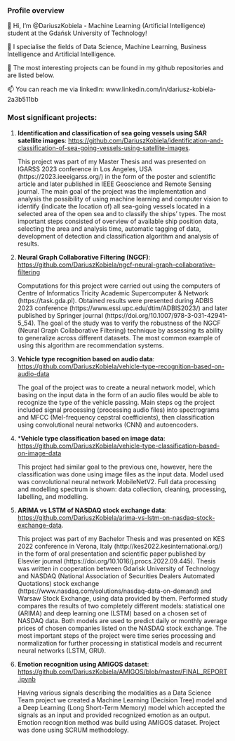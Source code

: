 ### Profile overview

<p>👋 Hi, I’m @DariuszKobiela - Machine Learning (Artificial Intelligence) student at the Gdańsk University of Technology! </p>
<p>👀 I specialise the fields of Data Science, Machine Learning, Business Intelligence and Artificial Intelligence. </p>
<p>🌱 The most interesting projects can be found in my github repositories and are listed below. </p>
<p>📫 You can reach me via linkedIn: www.linkedin.com/in/dariusz-kobiela-2a3b511bb </p>

### Most significant projects: 

1. **Identification and classification of sea going vessels using SAR satellite images**: https://github.com/DariuszKobiela/identification-and-classification-of-sea-going-vessels-using-satellite-images. 
   <p>This project was part of my Master Thesis and was presented on IGARSS 2023 conference in Los Angeles, USA (https://2023.ieeeigarss.org/) in the form of the poster and scientific article and later published in IEEE Geoscience and Remote Sensing journal. The main goal of the project was the implementation and analysis the possibility of using machine learning and computer vision to identify (indicate the location of) all sea-going vessels located in a selected area of the open sea and to classify the ships’ types. The most important steps consisted of overview of available ship position data, selecting the area and analysis time, automatic tagging of data, development of detection and classification algorithm and analysis of results. </p>

2. **Neural Graph Collaborative Filtering (NGCF)**: https://github.com/DariuszKobiela/ngcf-neural-graph-collaborative-filtering
   <p>Computations for this project were carried out using the computers of Centre of Informatics Tricity Academic Supercomputer & Network (https://task.gda.pl). Obtained results were presented during ADBIS 2023 conference (https://www.essi.upc.edu/dtim/ADBIS2023/) and later published by Springer journal (https://doi.org/10.1007/978-3-031-42941-5_54). The goal of the study was to verify the robustness of the NGCF (Neural Graph Collaborative Filtering) technique by assessing its ability to generalize across different datasets. The most common example of using this algorithm are recommendation systems. </p>

3. **Vehicle type recognition based on audio data**: https://github.com/DariuszKobiela/vehicle-type-recognition-based-on-audio-data
   <p>The goal of the project was to create a neural network model, which basing on the input data in the form of an audio files would be able to recognize the type of the vehicle passing. Main steps og the project included signal processing (processing audio files) into spectrograms and MFCC (Mel-frequency cepstral coefficients), then classification using convolutional neural networks (CNN) and autoencoders. </p>

4. ***Vehicle type classification based on image data**: https://github.com/DariuszKobiela/vehicle-type-classification-based-on-image-data
   <p>This project had similar goal to the previous one, however, here the classification was done using image files as the input data. Model used was convolutional neural network MobileNetV2. Full data processing and modelling spectrum is shown: data collection, cleaning, processing, labelling, and modelling. </p>
   
5. **ARIMA vs LSTM of NASDAQ stock exchange data**: https://github.com/DariuszKobiela/arima-vs-lstm-on-nasdaq-stock-exchange-data. 
   <p>This project was part of my Bachelor Thesis and was presented on KES 2022 conference in Verona, Italy (http://kes2022.kesinternational.org/) in the form of oral presentation and scientific paper published by Elsevier journal (https://doi.org/10.1016/j.procs.2022.09.445). Thesis was written in cooperation between Gdańsk University of Technology and NASDAQ (National Association of Securities Dealers Automated Quotations) stock exchange (https://www.nasdaq.com/solutions/nasdaq-data-on-demand) and Warsaw Stock Exchange, using data provided by them. Performed study compares the results of two completely different models: statistical one (ARIMA) and deep learning one (LSTM) based on a chosen set of NASDAQ data. Both models are used to predict daily or monthly average prices of chosen companies listed on the NASDAQ stock exchange. The most important steps of the project were time series processing and normalization for further processing in statistical models and recurrent neural networks (LSTM, GRU). </p>

6. **Emotion recognition using AMIGOS dataset**: https://github.com/DariuszKobiela/AMIGOS/blob/master/FINAL_REPORT.ipynb
   <p>Having various signals describing the modalities as a Data Science Team project we created a Machine Learning (Decision Tree) model and a Deep Learning (Long Short-Term Memory) model which accepted the signals as an input and provided recognized emotion as an output. Emotion recognition method was build using AMIGOS dataset. Project was done using SCRUM methodology. </p>


